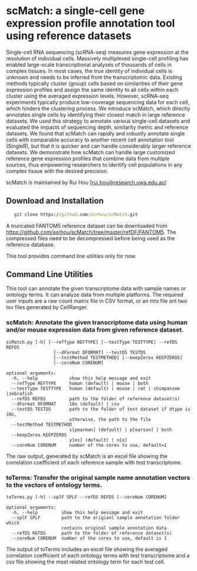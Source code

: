 # scMatch: a single-cell gene expression profile annotation tool using reference datasets

Single-cell RNA sequencing (scRNA-seq) measures gene expression at the resolution of individual cells. Massively multiplexed single-cell profiling has enabled large-scale transcriptional analyses of thousands of cells in complex tissues. In most cases, the true identity of individual cells is unknown and needs to be inferred from the transcriptomic data. Existing methods typically cluster (group) cells based on similarities of their gene expression profiles and assign the same identity to all cells within each cluster using the averaged expression levels. However, scRNA-seq experiments typically produce low-coverage sequencing data for each cell, which hinders the clustering process. We introduce scMatch, which directly annotates single cells by identifying their closest match in large reference datasets. We used this strategy to annotate various single-cell datasets and evaluated the impacts of sequencing depth, similarity metric and reference datasets. We found that scMatch can rapidly and robustly annotate single cells with comparable accuracy to another recent cell annotation tool (SingleR), but that it is quicker and can handle considerably larger reference datasets. We demonstrate how scMatch can handle large customized reference gene expression profiles that combine data from multiple sources, thus empowering researchers to identify cell populations in any complex tissue with the desired precision.

scMatch is maintained by Rui Hou [rui.hou@research.uwa.edu.au]

## Download and Installation
```bat
   git clone https://github.com/asrhou/scMatch.git
```
A truncated FANTOM5 reference dataset can be downloaded from https://github.com/asrhou/scMatch/tree/master/refDF/FANTOM5. The compressed files need to be decompressed before being used as the reference database.

This tool provides command line utilities only for now.

## Command Line Utilities

This tool can annotate the given transcriptome data with sample names or ontology terms. It can analyze data from multiple platforms. The required user inputs are a raw count matrix file in CSV format, or an mtx file ant two tsv files generated by CellRanger.

### scMatch: Annotate the given transcriptome data using human and/or mouse expression data from given reference dataset.

```
scMatch.py [-h] [--refType REFTYPE] [--testType TESTTYPE] --refDS REFDS
                  [--dFormat DFORMAT] --testDS TESTDS
                  [--testMethod TESTMETHOD] [--keepZeros KEEPZEROS]
                  [--coreNum CORENUM]

optional arguments:
  -h, --help            show this help message and exit
  --refType REFTYPE     human (default) | mouse | both
  --testType TESTTYPE   human (default) | mouse | rat | chimpanzee |zebrafish
  --refDS REFDS         path to the folder of reference dataset(s)
  --dFormat DFORMAT     10x (default) | csv
  --testDS TESTDS       path to the folder of test dataset if dtype is 10x,
                        otherwise, the path to the file
  --testMethod TESTMETHOD
                        s[pearman] (default) | p[earson] | both
  --keepZeros KEEPZEROS
                        y[es] (default) | n[o]
  --coreNum CORENUM     number of the cores to use, default=1

```

The raw output, generated by scMatch is an excel file showing the correlation coefficient of each reference sample with test transcriptome. 


### toTerms: Transfer the original sample name annotation vectors to the vectors of ontology terms.

```
toTerms.py [-h] --splF SPLF --refDS REFDS [--coreNum CORENUM]

optional arguments:
  -h, --help         show this help message and exit
  --splF SPLF        path to the origianl sample annotation folder which
                     contains original sample annotation data
  --refDS REFDS      path to the folder of reference dataset(s)
  --coreNum CORENUM  number of the cores to use, default is 1
```

The output of toTerms includes an excel file showing the averaged correlation coefficient of each ontology terms with test transcriptome and a csv file showing the most related ontology term for each test cell.
